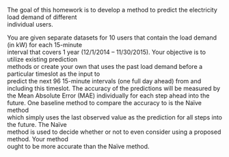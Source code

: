 The	goal	of	this	homework is	to	develop	a	method	to	predict	the electricity load	demand	of	different	
individual	users.

You	are given	separate	datasets	for	10	users that	contain	the	load	demand	(in	kW)	for	each	15-minute	
interval	that	covers 1	year	(12/1/2014	– 11/30/2015).		Your	objective	is	to	utilize	existing	prediction	
methods	or	create	your	own	that	uses	the	past	load	demand	before a	particular	timeslot	as	the	input	to	
predict	the	next	96	15-minute	intervals	(one	full	day	ahead) from and	including	this	timeslot.
The	accuracy	of	the	predictions	will	be	measured	by	the	Mean	Absolute	Error	(MAE) individually	for	
each	step	ahead	into	the	future.		One	baseline	method	to	compare	the	accuracy	to	is	the	Naïve	method	
which	simply	uses	the	last	observed	value	as	the	prediction	for	all	steps	into	the	future.		The	Naïve	
method is	used	to	decide	whether	or	not	to	even	consider	using	a	proposed	method.		Your	method	
ought	to	be	more	accurate	than	the	Naïve	method.
